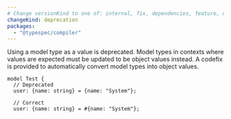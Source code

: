 ```yaml
---
# Change versionKind to one of: internal, fix, dependencies, feature, deprecation, breaking
changeKind: deprecation
packages:
  - "@typespec/compiler"
---
```


Using a model type as a value is deprecated. Model types in contexts where values are expected must be updated to be object values instead. A codefix is provided to automatically convert model types into object values.

```tsp
model Test {
  // Deprecated
  user: {name: string} = {name: "System"};
  
  // Correct
  user: {name: string} = #{name: "System"};
```
